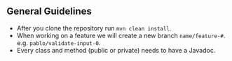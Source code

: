 ## General Guidelines
- After you clone the repository run `mvn clean install`.
- When working on a feature we will create a new branch `name/feature-#`. e.g. `pablo/validate-input-0`.
- Every class and method (public or private) needs to have a Javadoc.
